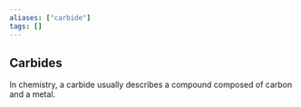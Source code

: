 ```yaml
---
aliases: ["carbide"]
tags: []
---
```


## Carbides

In chemistry, a carbide usually describes a compound composed of carbon and a metal.
